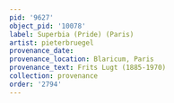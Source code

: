 ```yaml
---
pid: '9627'
object_pid: '10078'
label: Superbia (Pride) (Paris)
artist: pieterbruegel
provenance_date:
provenance_location: Blaricum, Paris
provenance_text: Frits Lugt (1885-1970)
collection: provenance
order: '2794'
---
```


